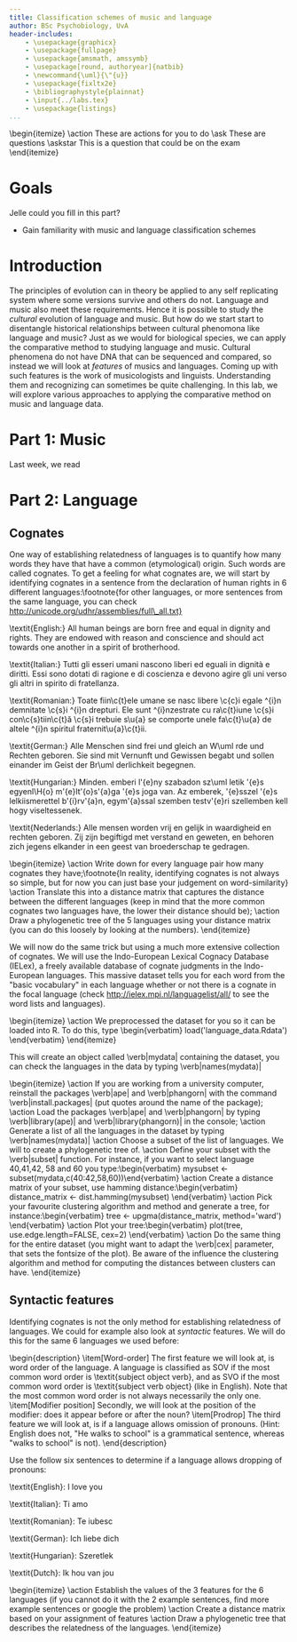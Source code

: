```yaml
---
title: Classification schemes of music and language
author: BSc Psychobiology, UvA
header-includes:
    - \usepackage{graphicx}
    - \usepackage{fullpage}
    - \usepackage{amsmath, amssymb}
    - \usepackage[round, authoryear]{natbib}
    - \newcommand{\uml}{\"{u}}
    - \usepackage{fixltx2e}
    - \bibliographystyle{plainnat}
    - \input{../labs.tex}
    - \usepackage{listings}
...
```


\begin{itemize}
\action These are actions for you to do
\ask These are questions
\askstar This is a question that could be on the exam
\end{itemize}

# Goals

Jelle could you fill in this part?

* Gain familiarity with music and language classification schemes

# Introduction

The principles of evolution can in theory be applied to any self replicating system where some versions survive and others do not. Language and music also meet these requirements. Hence it is possible to study the *cultural* evolution of language and music. But how do we start start to disentangle historical relationships between cultural phenomona like language and music? Just as we would for biological species, we can apply the comparative method to studying language and music. Cultural phenomena do not have DNA that can be sequenced and compared, so instead we will look at *features* of musics and languages. Coming up with such features is the work of musicologists and linguists. Understanding them and recognizing can sometimes be quite challenging. In this lab, we will explore various approaches to applying the comparative method on music and language data.

# Part 1: Music

Last week, we read 

# Part 2: Language

## Cognates

One way of establishing relatedness of languages is to quantify how many words they have that have a common (etymological) origin. Such words are called cognates. To get a feeling for what cognates are, we will start by identifying cognates in a sentence from the declaration of human rights in 6 different languages:\footnote{for other languages, or more sentences from the same language, you can check http://unicode.org/udhr/assemblies/full\_all.txt}

\textit{English:} All human beings are born free and equal in dignity and rights. They are endowed with reason and conscience and should act towards one another in a spirit of brotherhood.

\textit{Italian:} Tutti gli esseri umani nascono liberi ed eguali in dignità e diritti. Essi sono dotati di ragione e di coscienza e devono agire gli uni verso gli altri in spirito di fratellanza.

\textit{Romanian:} Toate fiin\c{t}ele umane se nasc libere \c{c}i egale \^{i}n demnitate \c{s}i \^{i}n drepturi. Ele sunt \^{i}nzestrate cu ra\c{t}iune \c{s}i con\c{s}tiin\c{t}ă \c{s}i trebuie s\u{a} se comporte unele fa\c{t}\u{a} de altele \^{i}n spiritul fraternit\u{a}\c{t}ii.

\textit{German:} Alle Menschen sind frei und gleich an W\uml rde und Rechten geboren. Sie sind mit Vernunft und Gewissen begabt und sollen einander im Geist der Br\uml derlichkeit begegnen.

\textit{Hungarian:} Minden. emberi l\'{e}ny szabadon sz\uml letik \'{e}s egyenl\H{o} m\'{e}lt\'{o}s\'{a}ga \'{e}s joga van. Az emberek, \'{e}sszel \'{e}s lelkiismerettel b\'{i}rv\'{a}n, egym\'{a}ssal szemben testv\'{e}ri szellemben kell hogy viseltessenek.

\textit{Nederlands:} Alle mensen worden vrij en gelijk in waardigheid en rechten geboren. Zij zijn begiftigd met verstand en geweten, en behoren zich jegens elkander in een geest van broederschap te gedragen.

\begin{itemize}
\action Write down for every language pair how many cognates they have;\footnote{In reality, identifying cognates is not always so simple, but for now you can just base your judgement on word-similarity}
\action Translate this into a distance matrix that captures the distance between the different languages (keep in mind that the more common cognates two languages have, the lower their distance should be);
\action Draw a phylogenetic tree of the 5 languages using your distance matrix (you can do this loosely by looking at the numbers).
\end{itemize}

We will now do the same trick but using a much more extensive collection of cognates. We will use the Indo-European Lexical Cognacy Database (IELex), a freely available database of cognate judgments in the Indo-European languages. This massive dataset tells you for each word from the "basic vocabulary" in each language whether or not there is a cognate in the focal language (check http://ielex.mpi.nl/languagelist/all/ to see the word lists and languages).

\begin{itemize}
\action We preprocessed the dataset for you so it can be loaded into R. To do this, type
\begin{verbatim}
load('language_data.Rdata')
\end{verbatim}
\end{itemize}

This will create an object called \verb|mydata| containing the dataset, you can check the languages in the data by typing \verb|names(mydata)|

\begin{itemize}
\action If you are working from a university computer, reinstall the packages \verb|ape| and \verb|phangorn| with the command \verb|install.packages| (put quotes around the name of the package);
\action Load the packages \verb|ape| and \verb|phangorn| by typing \verb|library(ape)| and \verb|library(phangorn)| in the console;
\action Generate a list of all the languages in the dataset by typing \verb|names(mydata)|
\action Choose a subset of the list of languages. We will to create a phylogenetic tree of.
\action Define your subset with the \verb|subset| function. For instance, if you want to select language 40,41,42, 58 and 60 you type:\begin{verbatim}
mysubset <- subset(mydata,c(40:42,58,60))\end{verbatim}
\action Create a distance matrix of your subset, use hamming distance:\begin{verbatim}
distance_matrix <- dist.hamming(mysubset)
\end{verbatim}
\action Pick your favourite clustering algorithm and method and generate a tree, for instance:\begin{verbatim}
tree <- upgma(distance_matrix, method='ward')
\end{verbatim}
\action Plot your tree:\begin{verbatim}
plot(tree, use.edge.length=FALSE, cex=2)
\end{verbatim}
\action Do the same thing for the entire dataset (you might want to adapt the \verb|cex| parameter, that sets the fontsize of the plot). Be aware of the influence the clustering algorithm and method for computing the distances between clusters can have.
\end{itemize}

## Syntactic features

Identifying cognates is not the only method for establishing relatedness of languages. We could for example also look at *syntactic* features. We will do this for the same 6 languages we used before:

\begin{description}
\item[Word-order] The first feature we will look at, is word order of the language. A language is classified as SOV if the most common word order is \textit{subject object verb}, and as SVO if the most common word order is \textit{subject verb object} (like in English). Note that the most common word order is not always necessarily the only one.
\item[Modifier position] Secondly, we will look at the position of the modifier: does it appear before or after the noun?
\item[Prodrop] The third feature we will look at, is if a language allows omission of pronouns. (Hint: English does not, "He walks to school" is a grammatical sentence, whereas "walks to school" is not).
\end{description}

Use the follow six sentences to determine if a language allows dropping of pronouns:

\textit{English}: I love you

\textit{Italian}: Ti amo

\textit{Romanian}: Te iubesc

\textit{German}: Ich liebe dich

\textit{Hungarian}: Szeretlek

\textit{Dutch}: Ik hou van jou

\begin{itemize}
\action Establish the values of the 3 features for the 6 languages (if you cannot do it with the 2 example sentences, find more example sentences or google the problem)
\action Create a distance matrix based on your assignment of features
\action Draw a phylogenetic tree that describes the relatedness of the languages.
\end{itemize}

